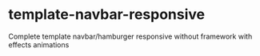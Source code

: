 # template-navbar-responsive
Complete template navbar/hamburger responsive without framework with effects animations
